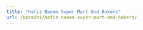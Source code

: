 ```yaml
---
title: "Hafiz Naeem Super Mart And Bakers"
url: /karachi/hafiz-naeem-super-mart-and-bakers/
---
```

